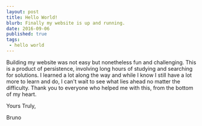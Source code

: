 ```yaml
---
layout: post
title: Hello World!
blurb: Finally my website is up and running.
date: 2016-09-06
published: true
tags:
 - hello world
---
```


Building my website was not easy but nonetheless fun and challenging. This is a product of persistence, involving long hours of studying and searching for solutions. I learned a lot along the way and while I know I still have a lot more to learn and do, I can't wait to see what lies ahead no matter the difficulty. Thank you to everyone who helped me with this, from the bottom of my heart.

Yours Truly,

Bruno
